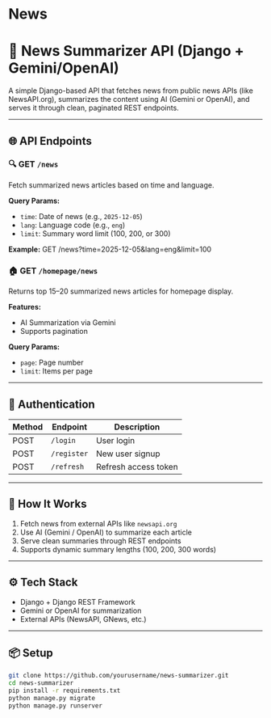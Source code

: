 # News

# 📰 News Summarizer API (Django + Gemini/OpenAI)

A simple Django-based API that fetches news from public news APIs (like NewsAPI.org), summarizes the content using AI (Gemini or OpenAI), and serves it through clean, paginated REST endpoints.

---

## 🌐 API Endpoints

### 🔍 GET `/news`

Fetch summarized news articles based on time and language.

**Query Params:**

- `time`: Date of news (e.g., `2025-12-05`)
- `lang`: Language code (e.g., `eng`)
- `limit`: Summary word limit (100, 200, or 300)

**Example:**
GET /news?time=2025-12-05&lang=eng&limit=100

### 🏠 GET `/homepage/news`

Returns top 15–20 summarized news articles for homepage display.

**Features:**

- AI Summarization via Gemini
- Supports pagination

**Query Params:**

- `page`: Page number
- `limit`: Items per page

---

## 🔐 Authentication

| Method | Endpoint    | Description          |
| ------ | ----------- | -------------------- |
| POST   | `/login`    | User login           |
| POST   | `/register` | New user signup      |
| POST   | `/refresh`  | Refresh access token |

---

## 🧠 How It Works

1. Fetch news from external APIs like `newsapi.org`
2. Use AI (Gemini / OpenAI) to summarize each article
3. Serve clean summaries through REST endpoints
4. Supports dynamic summary lengths (100, 200, 300 words)

---

## ⚙️ Tech Stack

- Django + Django REST Framework
- Gemini or OpenAI for summarization
- External APIs (NewsAPI, GNews, etc.)

---

## 📦 Setup

```bash
git clone https://github.com/yourusername/news-summarizer.git
cd news-summarizer
pip install -r requirements.txt
python manage.py migrate
python manage.py runserver
```

